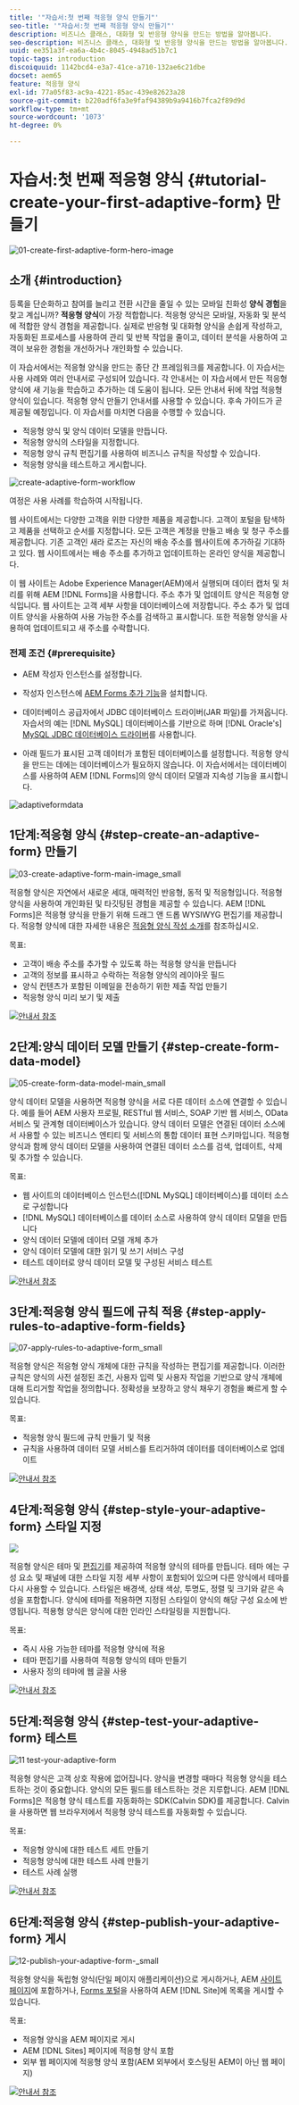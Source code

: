 ```yaml
---
title: '"자습서:첫 번째 적응형 양식 만들기"'
seo-title: '"자습서:첫 번째 적응형 양식 만들기"'
description: 비즈니스 클래스, 대화형 및 반응형 양식을 만드는 방법을 알아봅니다.
seo-description: 비즈니스 클래스, 대화형 및 반응형 양식을 만드는 방법을 알아봅니다.
uuid: ee351a3f-ea6a-4b4c-8045-4948ad51b7c1
topic-tags: introduction
discoiquuid: 1142bcd4-e3a7-41ce-a710-132ae6c21dbe
docset: aem65
feature: 적응형 양식
exl-id: 77a05f83-ac9a-4221-85ac-439e82623a28
source-git-commit: b220adf6fa3e9faf94389b9a9416b7fca2f89d9d
workflow-type: tm+mt
source-wordcount: '1073'
ht-degree: 0%

---
```


# 자습서:첫 번째 적응형 양식 {#tutorial-create-your-first-adaptive-form} 만들기

![01-create-first-adaptive-form-hero-image](assets/01-create-first-adaptive-form-hero-image.png)

## 소개 {#introduction}

등록을 단순화하고 참여를 늘리고 전환 시간을 줄일 수 있는 모바일 친화성 **양식 경험**&#x200B;을 찾고 계십니까? **적응형 양식**&#x200B;이 가장 적합합니다. 적응형 양식은 모바일, 자동화 및 분석에 적합한 양식 경험을 제공합니다. 실제로 반응형 및 대화형 양식을 손쉽게 작성하고, 자동화된 프로세스를 사용하여 관리 및 반복 작업을 줄이고, 데이터 분석을 사용하여 고객이 보유한 경험을 개선하거나 개인화할 수 있습니다.

이 자습서에서는 적응형 양식을 만드는 종단 간 프레임워크를 제공합니다. 이 자습서는 사용 사례와 여러 안내서로 구성되어 있습니다. 각 안내서는 이 자습서에서 만든 적응형 양식에 새 기능을 학습하고 추가하는 데 도움이 됩니다. 모든 안내서 뒤에 작업 적응형 양식이 있습니다. 적응형 양식 만들기 안내서를 사용할 수 있습니다. 후속 가이드가 곧 제공될 예정입니다. 이 자습서를 마치면 다음을 수행할 수 있습니다.

* 적응형 양식 및 양식 데이터 모델을 만듭니다.
* 적응형 양식의 스타일을 지정합니다.
* 적응형 양식 규칙 편집기를 사용하여 비즈니스 규칙을 작성할 수 있습니다.
* 적응형 양식을 테스트하고 게시합니다.

![create-adaptive-form-workflow](assets/create-daptive-form-workflow.png)

여정은 사용 사례를 학습하여 시작됩니다.

웹 사이트에서는 다양한 고객을 위한 다양한 제품을 제공합니다. 고객이 포털을 탐색하고 제품을 선택하고 순서를 지정합니다. 모든 고객은 계정을 만들고 배송 및 청구 주소를 제공합니다. 기존 고객인 새라 로즈는 자신의 배송 주소를 웹사이트에 추가하길 기대하고 있다. 웹 사이트에서는 배송 주소를 추가하고 업데이트하는 온라인 양식을 제공합니다.

이 웹 사이트는 Adobe Experience Manager(AEM)에서 실행되며 데이터 캡처 및 처리를 위해 AEM [!DNL Forms]을 사용합니다. 주소 추가 및 업데이트 양식은 적응형 양식입니다. 웹 사이트는 고객 세부 사항을 데이터베이스에 저장합니다. 주소 추가 및 업데이트 양식을 사용하여 사용 가능한 주소를 검색하고 표시합니다. 또한 적응형 양식을 사용하여 업데이트되고 새 주소를 수락합니다.

### 전제 조건 {#prerequisite}

* AEM 작성자 인스턴스를 설정합니다.
* 작성자 인스턴스에 [AEM Forms 추가 기능](../../forms/using/installing-configuring-aem-forms-osgi.md)을 설치합니다.
* 데이터베이스 공급자에서 JDBC 데이터베이스 드라이버(JAR 파일)를 가져옵니다. 자습서의 예는 [!DNL MySQL] 데이터베이스를 기반으로 하며 [!DNL Oracle's] [MySQL JDBC 데이터베이스 드라이버](https://dev.mysql.com/downloads/connector/j/5.1.html)를 사용합니다.

* 아래 필드가 표시된 고객 데이터가 포함된 데이터베이스를 설정합니다. 적응형 양식을 만드는 데에는 데이터베이스가 필요하지 않습니다. 이 자습서에서는 데이터베이스를 사용하여 AEM [!DNL Forms]의 양식 데이터 모델과 지속성 기능을 표시합니다.

![adaptiveformdata](assets/adaptiveformdata.png)

## 1단계:적응형 양식 {#step-create-an-adaptive-form} 만들기

![03-create-adaptive-form-main-image_small](assets/03-create-adaptive-form-main-image_small.png)

적응형 양식은 자연에서 새로운 세대, 매력적인 반응형, 동적 및 적응형입니다. 적응형 양식을 사용하여 개인화된 및 타깃팅된 경험을 제공할 수 있습니다. AEM [!DNL Forms]은 적응형 양식을 만들기 위해 드래그 앤 드롭 WYSIWYG 편집기를 제공합니다. 적응형 양식에 대한 자세한 내용은 [적응형 양식 작성 소개](../../forms/using/introduction-forms-authoring.md)를 참조하십시오.

목표:

* 고객이 배송 주소를 추가할 수 있도록 하는 적응형 양식을 만듭니다
* 고객의 정보를 표시하고 수락하는 적응형 양식의 레이아웃 필드
* 양식 컨텐츠가 포함된 이메일을 전송하기 위한 제출 작업 만들기
* 적응형 양식 미리 보기 및 제출

[![안내서 참조](https://helpx.adobe.com/content/dam/help/en/marketing-cloud/how-to/digital-foundation/_jcr_content/main-pars/image_1250343773/see-the-guide-sm.png)](create-adaptive-form.md)

## 2단계:양식 데이터 모델 만들기 {#step-create-form-data-model}

![05-create-form-data-model-main_small](assets/05-create-form-data-model-main_small.png)

양식 데이터 모델을 사용하면 적응형 양식을 서로 다른 데이터 소스에 연결할 수 있습니다. 예를 들어 AEM 사용자 프로필, RESTful 웹 서비스, SOAP 기반 웹 서비스, OData 서비스 및 관계형 데이터베이스가 있습니다. 양식 데이터 모델은 연결된 데이터 소스에서 사용할 수 있는 비즈니스 엔티티 및 서비스의 통합 데이터 표현 스키마입니다. 적응형 양식과 함께 양식 데이터 모델을 사용하여 연결된 데이터 소스를 검색, 업데이트, 삭제 및 추가할 수 있습니다.

목표:

* 웹 사이트의 데이터베이스 인스턴스([!DNL MySQL] 데이터베이스)를 데이터 소스로 구성합니다
* [!DNL MySQL] 데이터베이스를 데이터 소스로 사용하여 양식 데이터 모델을 만듭니다
* 양식 데이터 모델에 데이터 모델 개체 추가
* 양식 데이터 모델에 대한 읽기 및 쓰기 서비스 구성
* 테스트 데이터로 양식 데이터 모델 및 구성된 서비스 테스트

[![안내서 참조](https://helpx.adobe.com/content/dam/help/en/marketing-cloud/how-to/digital-foundation/_jcr_content/main-pars/image_1250343773/see-the-guide-sm.png)](create-form-data-model.md)

## 3단계:적응형 양식 필드에 규칙 적용 {#step-apply-rules-to-adaptive-form-fields}

![07-apply-rules-to-adaptive-form_small](assets/07-apply-rules-to-adaptive-form_small.png)

적응형 양식은 적응형 양식 개체에 대한 규칙을 작성하는 편집기를 제공합니다. 이러한 규칙은 양식의 사전 설정된 조건, 사용자 입력 및 사용자 작업을 기반으로 양식 개체에 대해 트리거할 작업을 정의합니다. 정확성을 보장하고 양식 채우기 경험을 빠르게 할 수 있습니다.

목표:

* 적응형 양식 필드에 규칙 만들기 및 적용
* 규칙을 사용하여 데이터 모델 서비스를 트리거하여 데이터를 데이터베이스로 업데이트

[![안내서 참조](https://helpx.adobe.com/content/dam/help/en/marketing-cloud/how-to/digital-foundation/_jcr_content/main-pars/image_1250343773/see-the-guide-sm.png)](apply-rules-to-adaptive-form-fields.md)

## 4단계:적응형 양식 {#step-style-your-adaptive-form} 스타일 지정

![](/help/forms/using/assets/09-style-your-adaptive-form-small.png)

적응형 양식은 테마 및 [편집기](../../forms/using/themes.md)를 제공하여 적응형 양식의 테마를 만듭니다. 테마 에는 구성 요소 및 패널에 대한 스타일 지정 세부 사항이 포함되어 있으며 다른 양식에서 테마를 다시 사용할 수 있습니다. 스타일은 배경색, 상태 색상, 투명도, 정렬 및 크기와 같은 속성을 포함합니다. 양식에 테마를 적용하면 지정된 스타일이 양식의 해당 구성 요소에 반영됩니다. 적용형 양식은 양식에 대한 인라인 스타일링을 지원합니다.

목표:

* 즉시 사용 가능한 테마를 적응형 양식에 적용
* 테마 편집기를 사용하여 적응형 양식의 테마 만들기
* 사용자 정의 테마에 웹 글꼴 사용

[![안내서 참조](https://helpx.adobe.com/content/dam/help/en/marketing-cloud/how-to/digital-foundation/_jcr_content/main-pars/image_1250343773/see-the-guide-sm.png)](style-your-adaptive-form.md)

## 5단계:적응형 양식 {#step-test-your-adaptive-form} 테스트

![11 test-your-adaptive-form](assets/11-test-your-adaptive-form.png)

적응형 양식은 고객 상호 작용에 없어집니다. 양식을 변경할 때마다 적응형 양식을 테스트하는 것이 중요합니다. 양식의 모든 필드를 테스트하는 것은 지루합니다. AEM [!DNL Forms]은 적응형 양식 테스트를 자동화하는 SDK(Calvin SDK)를 제공합니다. Calvin을 사용하면 웹 브라우저에서 적응형 양식 테스트를 자동화할 수 있습니다.

목표:

* 적응형 양식에 대한 테스트 세트 만들기
* 적응형 양식에 대한 테스트 사례 만들기
* 테스트 사례 실행

[![안내서 참조](https://helpx.adobe.com/content/dam/help/en/marketing-cloud/how-to/digital-foundation/_jcr_content/main-pars/image_1250343773/see-the-guide-sm.png)](testing-your-adaptive-form.md)

## 6단계:적응형 양식 {#step-publish-your-adaptive-form} 게시

![12-publish-your-adaptive-form-_small](assets/12-publish-your-adaptive-form-_small.png)

적응형 양식을 독립형 양식(단일 페이지 애플리케이션)으로 게시하거나, AEM [사이트 페이지](/help/forms/using/embed-adaptive-form-aem-sites.md)에 포함하거나, [Forms 포털](../../forms/using/introduction-publishing-forms.md)을 사용하여 AEM [!DNL Site]에 목록을 게시할 수 있습니다.

목표:

* 적응형 양식을 AEM 페이지로 게시
* AEM [!DNL Sites] 페이지에 적응형 양식 포함
* 외부 웹 페이지에 적응형 양식 포함(AEM 외부에서 호스팅된 AEM이 아닌 웹 페이지)

[![안내서 참조](https://helpx.adobe.com/content/dam/help/en/marketing-cloud/how-to/digital-foundation/_jcr_content/main-pars/image_1250343773/see-the-guide-sm.png)](publish-your-adaptive-form.md)
